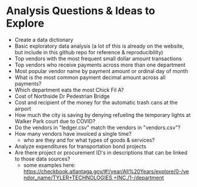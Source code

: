 # Analysis Questions & Ideas to Explore
* Create a data dictionary
* Basic exploratory data analysis (a lot of this is already on the website, but include in this github repo for reference & reproducibility)
* Top vendors with the most frequent small dollar amount transactions
* Top vendors who receive payments across more than one department
* Most popular vendor name by payment amount or ordinal day of month
* What is the most common payment decimal amount across all payments?
* Which department eats the most Chick Fil A?
* Cost of Northside Dr Pedestrian Bridge
* Cost and recipient of the money for the automatic trash cans at the airport
* How much the city is saving by denying refueling the temporary lights at Walker Park court due to COVID?
* Do the vendors in "ledger.csv" match the vendors in "vendors.csv"?
* How many vendors have invoiced a single time?
  - who are they and for what types of goods & services?
* Analyze expenditures for transportation bond projects
* Are there project or procurement ID's in descriptions that can be linked to those data sources?
  - some examples here: https://checkbook.atlantaga.gov/#!/year/All%20Years/explore/0-/vendor_name/TYLER+TECHNOLOGIES,+INC./1-/department
